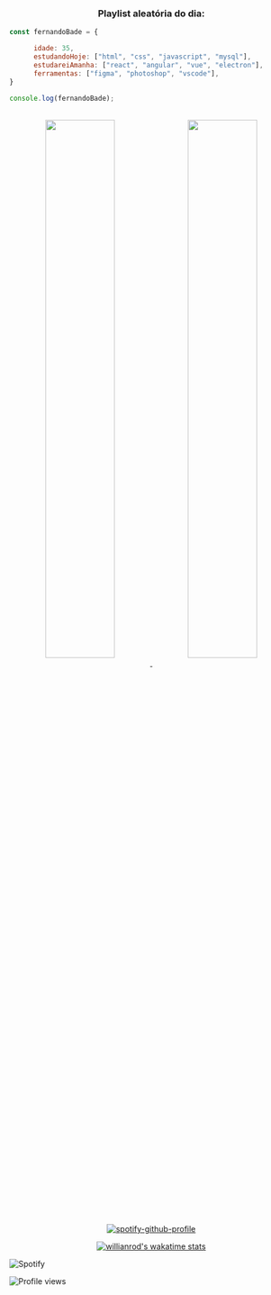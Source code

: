 <div align="center" width="99%">
<h3 align="center">Playlist aleatória do dia:</h3>
</div>      
     
      
```javascript
const fernandoBade = {

      idade: 35,
      estudandoHoje: ["html", "css", "javascript", "mysql"],
      estudareiAmanha: ["react", "angular", "vue", "electron"],
      ferramentas: ["figma", "photoshop", "vscode"],
}

console.log(fernandoBade);
```

<br>
<div align="center" width="100%">

<a href="https://github.com/FernandoBade/">
  <img align="center" src="https://github-readme-stats.vercel.app/api?username=FernandoBade&show_icons=true&count_private=true&theme=buefy" width=49.5%/>
</a>
    
<a href="https://github.com/FernandoBade">
  <img align="center" src="http://github-readme-streak-stats.herokuapp.com?user=FernandoBade&theme=buefy&date_format=j%2Fn%5B%2FY%5D" width=49.5% />
</a>
</div>
 
<br>
<div align="center">
      
[![spotify-github-profile](https://spotify-github-profile.vercel.app/api/view?uid=12160833189&cover_image=true&theme=novatorem&bar_color=53b14f&bar_color_cover=true)](https://spotify-github-profile.vercel.app/api/view?uid=12160833189&redirect=true)
      
[![willianrod's wakatime stats](https://github-readme-stats.vercel.app/api/wakatime?username=fernandobade)](https://github.com/anuraghazra/github-readme-stats)
      </div>
      

![Spotify](https://spotify-github-profile.vercel.app/api/view.svg?uid=12160833189&redirect=true][https://spotify-github-profile.vercel.app/api/view.svg?uid=12160833189&cover_image=true&theme=default&bar_color=53b14f&bar_color_cover=true)

![Profile views](https://gpvc.arturio.dev/FernandoBade)  
